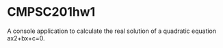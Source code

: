 # CMPSC201hw1
A console application to calculate the real solution of a quadratic equation ax2+bx+c=0.
